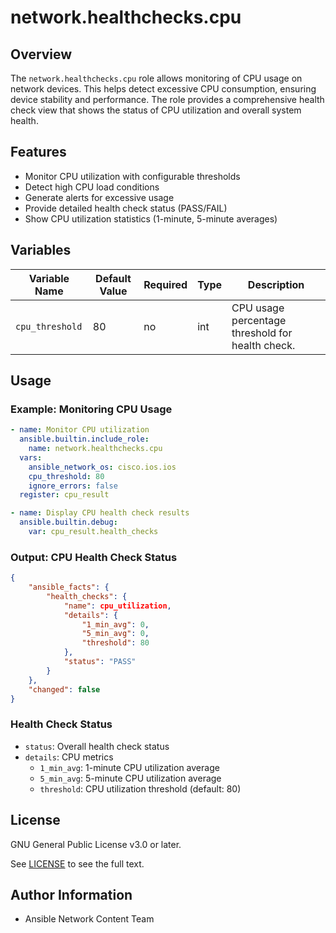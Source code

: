 # network.healthchecks.cpu

## Overview
The `network.healthchecks.cpu` role allows monitoring of CPU usage on network devices. This helps detect excessive CPU consumption, ensuring device stability and performance. The role provides a comprehensive health check view that shows the status of CPU utilization and overall system health.

## Features
- Monitor CPU utilization with configurable thresholds
- Detect high CPU load conditions
- Generate alerts for excessive usage
- Provide detailed health check status (PASS/FAIL)
- Show CPU utilization statistics (1-minute, 5-minute averages)

## Variables
| Variable Name   | Default Value | Required | Type  | Description                                      |
|----------------|--------------|----------|-------|--------------------------------------------------|
| `cpu_threshold` | 80     | no       | int   | CPU usage percentage threshold for health check. |

## Usage

### Example: Monitoring CPU Usage
```yaml
- name: Monitor CPU utilization
  ansible.builtin.include_role:
    name: network.healthchecks.cpu
  vars:
    ansible_network_os: cisco.ios.ios
    cpu_threshold: 80
    ignore_errors: false
  register: cpu_result

- name: Display CPU health check results
  ansible.builtin.debug:
    var: cpu_result.health_checks
```

### Output: CPU Health Check Status
```json
{
    "ansible_facts": {
        "health_checks": {
            "name": cpu_utilization,
            "details": {
                "1_min_avg": 0,
                "5_min_avg": 0,
                "threshold": 80
            },
            "status": "PASS"
        }
    },
    "changed": false
}
```

### Health Check Status
- `status`: Overall health check status
- `details`: CPU metrics
  - `1_min_avg`: 1-minute CPU utilization average
  - `5_min_avg`: 5-minute CPU utilization average
  - `threshold`: CPU utilization threshold (default: 80)

## License

GNU General Public License v3.0 or later.

See [LICENSE](https://www.gnu.org/licenses/gpl-3.0.txt) to see the full text.

## Author Information

- Ansible Network Content Team
